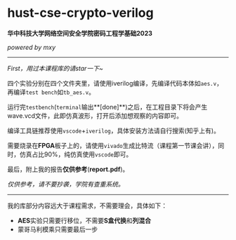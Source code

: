 # hust-cse-crypto-verilog

**华中科技大学网络空间安全学院密码工程学基础2023**

*powered by mxy*

------

*First，用过本课程库的请star一下~*

四个实验分别在四个文件夹里，请使用iverilog编译，先编译代码本体如`aes.v`，再编译`test bench`如`tb_aes.v`。

运行完`testbench`(`terminal`输出**[done]**)之后，在工程目录下将会产生wave.vcd文件，此即仿真波形，打开后添加想观察的内容即可。

编译工具链推荐使用`vscode`+`iverilog`，具体安装方法请自行搜索(知乎上有)。

需要烧录在**FPGA**板子上的，请使用`vivado`生成比特流（课程第一节课会讲），同时，仿真占比90%，纯仿真使用`vscode`即可。

最后，附上我的报告**仅供参考**(**report.pdf**)。

*仅供参考，请不要抄袭，学院有查重系统。*

------

我的库部分内容远大于课程需求，不需要理会，具体如下：

- **AES**实验只需要行移位，不需要**S盒代换**和**列混合**
- 蒙哥马利模乘只需要最后一步